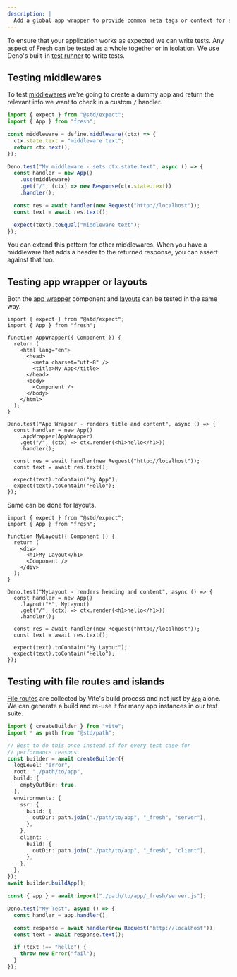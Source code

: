 ```yaml
---
description: |
  Add a global app wrapper to provide common meta tags or context for application routes.
---
```


To ensure that your application works as expected we can write tests. Any aspect
of Fresh can be tested as a whole together or in isolation. We use Deno's
built-in [test runner](https://docs.deno.com/runtime/fundamentals/testing/) to
write tests.

## Testing middlewares

To test [middlewares](/docs/concepts/middleware) we're going to create a dummy
app and return the relevant info we want to check in a custom `/` handler.

```ts middleware.test.ts
import { expect } from "@std/expect";
import { App } from "fresh";

const middleware = define.middleware((ctx) => {
  ctx.state.text = "middleware text";
  return ctx.next();
});

Deno.test("My middleware - sets ctx.state.text", async () => {
  const handler = new App()
    .use(middleware)
    .get("/", (ctx) => new Response(ctx.state.text))
    .handler();

  const res = await handler(new Request("http://localhost"));
  const text = await res.text();

  expect(text).toEqual("middleware text");
});
```

You can extend this pattern for other middlewares. When you have a middleware
that adds a header to the returned response, you can assert against that too.

## Testing app wrapper or layouts

Both the [app wrapper](/docs/advanced/app-wrapper) component and
[layouts](/docs/advanced/layouts) can be tested in the same way.

```tsx routes/_app.test.tsx
import { expect } from "@std/expect";
import { App } from "fresh";

function AppWrapper({ Component }) {
  return (
    <html lang="en">
      <head>
        <meta charset="utf-8" />
        <title>My App</title>
      </head>
      <body>
        <Component />
      </body>
    </html>
  );
}

Deno.test("App Wrapper - renders title and content", async () => {
  const handler = new App()
    .appWrapper(AppWrapper)
    .get("/", (ctx) => ctx.render(<h1>hello</h1>))
    .handler();

  const res = await handler(new Request("http://localhost"));
  const text = await res.text();

  expect(text).toContain("My App");
  expect(text).toContain("Hello");
});
```

Same can be done for layouts.

```tsx routes/_layout.test.tsx
import { expect } from "@std/expect";
import { App } from "fresh";

function MyLayout({ Component }) {
  return (
    <div>
      <h1>My Layout</h1>
      <Component />
    </div>
  );
}

Deno.test("MyLayout - renders heading and content", async () => {
  const handler = new App()
    .layout("*", MyLayout)
    .get("/", (ctx) => ctx.render(<h1>hello</h1>))
    .handler();

  const res = await handler(new Request("http://localhost"));
  const text = await res.text();

  expect(text).toContain("My Layout");
  expect(text).toContain("Hello");
});
```

## Testing with file routes and islands

[File routes](/docs/concepts/file-routing) are collected by Vite's build process
and not just by [`App`](/docs/concepts/app) alone. We can generate a build and
re-use it for many app instances in our test suite.

```ts my-app.test.ts
import { createBuilder } from "vite";
import * as path from "@std/path";

// Best to do this once instead of for every test case for
// performance reasons.
const builder = await createBuilder({
  logLevel: "error",
  root: "./path/to/app",
  build: {
    emptyOutDir: true,
  },
  environments: {
    ssr: {
      build: {
        outDir: path.join("./path/to/app", "_fresh", "server"),
      },
    },
    client: {
      build: {
        outDir: path.join("./path/to/app", "_fresh", "client"),
      },
    },
  },
});
await builder.buildApp();

const { app } = await import("./path/to/app/_fresh/server.js");

Deno.test("My Test", async () => {
  const handler = app.handler();

  const response = await handler(new Request("http://localhost"));
  const text = await response.text();

  if (text !== "hello") {
    throw new Error("fail");
  }
});
```
